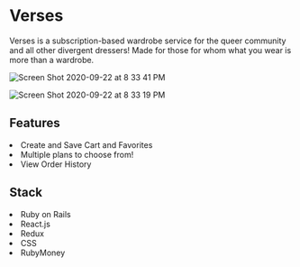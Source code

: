 # Verses

<p> Verses is a subscription-based wardrobe service for the queer community and all other divergent dressers! Made for those for whom what you wear is more than a wardrobe. </p>


![Screen Shot 2020-09-22 at 8 33 41 PM](https://user-images.githubusercontent.com/59094356/94614249-e320bc00-0273-11eb-956d-96fdca851d6e.png)

![Screen Shot 2020-09-22 at 8 33 19 PM](https://user-images.githubusercontent.com/59094356/94614288-f2a00500-0273-11eb-84ce-102947fdbd76.png)


## Features
<li>Create and Save Cart and Favorites</li>
<li>Multiple plans to choose from!</li>
<li>View Order History</li>

## Stack
<li> Ruby on Rails </li>
<li> React.js </li>
<li> Redux </li>
<li> CSS </li>
<li> RubyMoney </li>
